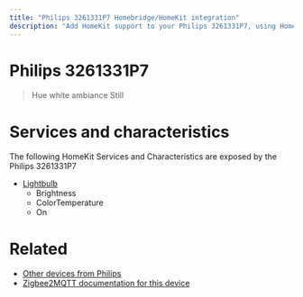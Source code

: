 ```yaml
---
title: "Philips 3261331P7 Homebridge/HomeKit integration"
description: "Add HomeKit support to your Philips 3261331P7, using Homebridge, Zigbee2MQTT and homebridge-z2m."
---
```

<!---
This file has been GENERATED using src/docgen/docgen.ts
DO NOT EDIT THIS FILE MANUALLY!
-->
# Philips 3261331P7
> Hue white ambiance Still


# Services and characteristics
The following HomeKit Services and Characteristics are exposed by
the Philips 3261331P7

* [Lightbulb](../../light.md)
  * Brightness
  * ColorTemperature
  * On


# Related
* [Other devices from Philips](../index.md#philips)
* [Zigbee2MQTT documentation for this device](https://www.zigbee2mqtt.io/devices/3261331P7.html)